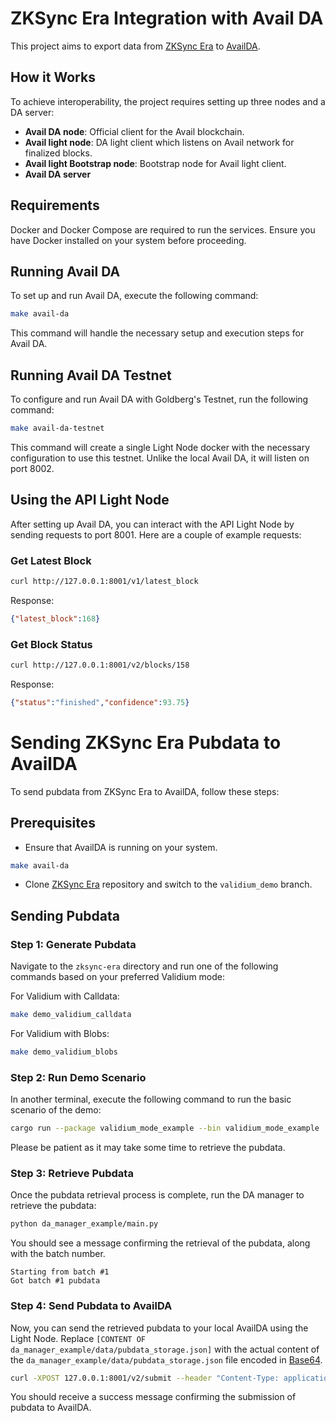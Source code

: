 # ZKSync Era Integration with Avail DA

This project aims to export data from [ZKSync Era](https://github.com/matter-labs/zksync-era) to [AvailDA](https://www.availproject.org/da).

## How it Works

To achieve interoperability, the project requires setting up three nodes and a DA server:

- **Avail DA node**: Official client for the Avail blockchain.
- **Avail light node**: DA light client which listens on Avail network for finalized blocks.
- **Avail light Bootstrap node**: Bootstrap node for Avail light client.
- **Avail DA server**

## Requirements

Docker and Docker Compose are required to run the services. Ensure you have Docker installed on your system before proceeding.

## Running Avail DA

To set up and run Avail DA, execute the following command:
```sh
make avail-da
```
This command will handle the necessary setup and execution steps for Avail DA.

## Running Avail DA Testnet

To configure and run Avail DA with Goldberg's Testnet, run the following command:
```sh
make avail-da-testnet
```
This command will create a single Light Node docker with the necessary configuration to use this testnet. Unlike the local Avail DA, it will listen on port 8002.

## Using the API Light Node

After setting up Avail DA, you can interact with the API Light Node by sending requests to port 8001. Here are a couple of example requests:

### Get Latest Block
```sh
curl http://127.0.0.1:8001/v1/latest_block
```
Response:
```json
{"latest_block":168}
```

### Get Block Status
```sh
curl http://127.0.0.1:8001/v2/blocks/158
```
Response:
```json
{"status":"finished","confidence":93.75}
```

# Sending ZKSync Era Pubdata to AvailDA

To send pubdata from ZKSync Era to AvailDA, follow these steps:

## Prerequisites

- Ensure that AvailDA is running on your system.

```sh
make avail-da
```

- Clone [ZKSync Era](https://github.com/lambdaclass/zksync-era) repository and switch to the `validium_demo` branch.

## Sending Pubdata

### Step 1: Generate Pubdata

Navigate to the `zksync-era` directory and run one of the following commands based on your preferred Validium mode:

For Validium with Calldata:
```sh
make demo_validium_calldata
```
For Validium with Blobs:
```sh
make demo_validium_blobs
```

### Step 2: Run Demo Scenario

In another terminal, execute the following command to run the basic scenario of the demo:

```sh
cargo run --package validium_mode_example --bin validium_mode_example
```

Please be patient as it may take some time to retrieve the pubdata.

### Step 3: Retrieve Pubdata

Once the pubdata retrieval process is complete, run the DA manager to retrieve the pubdata:

```sh
python da_manager_example/main.py
```

You should see a message confirming the retrieval of the pubdata, along with the batch number.

```
Starting from batch #1
Got batch #1 pubdata
```

### Step 4: Send Pubdata to AvailDA

Now, you can send the retrieved pubdata to your local AvailDA using the Light Node. Replace `[CONTENT OF da_manager_example/data/pubdata_storage.json]` with the actual content of the `da_manager_example/data/pubdata_storage.json` file encoded in [Base64](https://www.base64encode.org/).

```sh
curl -XPOST 127.0.0.1:8001/v2/submit --header "Content-Type: application/json" --data '{"data":"[CONTENT OF da_manager_example/data/pubdata_storage.json]"}'
```

You should receive a success message confirming the submission of pubdata to AvailDA.
